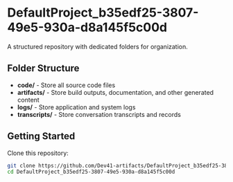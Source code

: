 # DefaultProject_b35edf25-3807-49e5-930a-d8a145f5c00d
A structured repository with dedicated folders for organization.

## Folder Structure

- **code/** - Store all source code files
- **artifacts/** - Store build outputs, documentation, and other generated content
- **logs/** - Store application and system logs
- **transcripts/** - Store conversation transcripts and records

## Getting Started

Clone this repository:
```bash
git clone https://github.com/Dev41-artifacts/DefaultProject_b35edf25-3807-49e5-930a-d8a145f5c00d
cd DefaultProject_b35edf25-3807-49e5-930a-d8a145f5c00d
```
